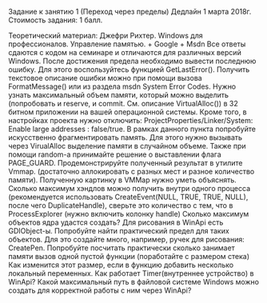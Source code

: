 Задание к занятию 1 (Переход через пределы)
Дедлайн 1 марта 2018г. Стоимость задания: 1 балл.

Теоретический материал:
Джефри Рихтер. Windows для профессионалов. Управление памятью. + Google + Msdn
Все ответы сдаются с кодом на семинаре и отличаются для различных версий Windows. После достижения предела необходимо вывести последнюю ошибку. Для этого воспользуйтесь функцией GetLastError(). Получить текстовое описание ошибки можно при помощи вызова FormatMessage() или из раздела msdn System Error Codes.
Нужно узнать максимальный объем памяти, который можно выделить (попробовать и reserve, и commit. См. описание VirtualAlloc()) в 32 битном приложении на вашей операционной системы. Кроме того, в настройках проекта нужно отключить: ProjectProperties/Linker/System: Enable large addresses : false/true.
В рамках данного пункта попробуйте искусственно фрагментировать память. Для этого нужно вызывать через VirualAlloc выделение памяти в случайном объеме. Также при помощи random-a принимайте решение о выставлении флага PAGE_GUARD. Продемонстрируйте полученный результат в утилите Vmmap. (достаточно аллокировать с разных мест и разное количество памяти). Полученную картинку в VMMap нужно уметь объяснять.
Сколько максимум хэндлов можно получить внутри одного процесса (рекомендуется использовать CreateEvent(NULL, TRUE, TRUE, NULL), после чего DuplicateHandle), сверьте это количество с тем, что в ProcessExplorer (нужно включить колонку handle) Сколько максимум объектов ядра удастся создать?
Для рисования в WinApi есть GDIObject-ы. Попробуйте найти практический предел для таких объектов. Для это создайте много, например, ручек для рисования: CreatePen.
Попробуйте посчитать практически сколько занимает памяти вызов одной пустой функции (поработайте с размером стека)
Как изменится этот размер, если в функцию добавить несколько локальный переменных.
Как работает Timer(внутреннее устройство) в WinApi?
Какой максимальный путь в файловой системе Windows можно создать для корректной работы с ним через WinApi?
